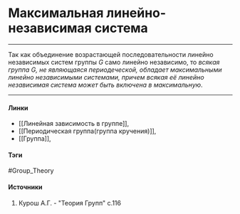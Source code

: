 # Максимальная линейно-независимая система
***
Так как объединение возрастающей последовательности линейно независимых систем группы $G$ само линейно независимо, то *всякая группа $G$, не являющаяся периодеческой, обладает максимальными линейно независимыми системами, причем всякая её линейно независимая система может быть включена в максимальную*.
***
#### Линки
- [[Линейная зависимость в группе]],
- [[Периодическая группа(группа кручения)]],
- [[Группа]],
#### Тэги
 #Group_Theory 
#### Источники
1. Курош А.Г. - "Теория Групп" с.116